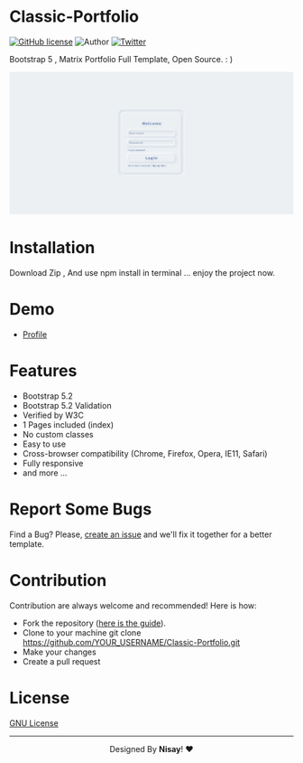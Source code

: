 # Classic-Portfolio

[![GitHub license](https://img.shields.io/github/license/YasinDehfuli/Login-Page)](https://github.com/YasinDehfuli/Login-Page/blob/master/LICENSE)
![Author](https://img.shields.io/badge/author-Nisay-blue.svg)
[![Twitter](https://img.shields.io/twitter/url/https/github.com/YasinDehfuli/Login-Page/.svg?style=social)](https://twitter.com/YasinDehfuli)

Bootstrap 5 , Matrix Portfolio Full Template, Open Source. : )

<div align="center">
<img src="LoginWhite.png">

</div>

# Installation
Download Zip , And use npm install in terminal ... enjoy the project now.

# Demo
- [Profile](https://github.com/YasinDehfuli/Classic-Portfolio)

# Features
- Bootstrap 5.2
- Bootstrap 5.2 Validation
- Verified by W3C
- 1 Pages included (index)
- No custom classes
- Easy to use
- Cross-browser compatibility (Chrome, Firefox, Opera, IE11, Safari)
- Fully responsive
- and more ...

# Report Some Bugs
Find a Bug? Please, [create an issue](https://github.com/YasinDehfuli/Classic-Portfolio/issues) and we'll fix it together for a better template.

# Contribution
Contribution are always welcome and recommended! Here is how:

- Fork the repository ([here is the guide](https://help.github.com/articles/fork-a-repo/)).
- Clone to your machine git clone https://github.com/YOUR_USERNAME/Classic-Portfolio.git
- Make your changes
- Create a pull request


# License
[GNU License](http://opensource.org/licenses/GNU)

---
<div align="center">Designed By <b>Nisay</b>! ❤️</div>